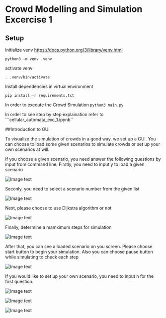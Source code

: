 # Crowd Modelling and Simulation Excercise 1

## Setup

Initialize venv
https://docs.python.org/3/library/venv.html

```python3 -m venv .venv```

activate venv

```. .venv/bin/activate```

Install dependencies in virtual environment

```pip install -r requirements.txt```

In order to execute the Crowd Simulation
```python3 main.py```

In order to see step by step explaination refer to
```cellular_automata_exc_1.ipynb``

##Introduction to GUI

To visualize the simulation of crowds in a good way, we set up a GUI. You can choose to load some given scenarios to simulate crowds or 
set up your own scenarios at will.


If you choose a given scenario, you need answer the following questions by input from command line.
Firstly, you need to input y to load a given scenario

![Image text](https://github.com/waleedbinkhalid74/ml_cms_exc_1/blob/develop/figures/y_question1.jpg)

Seconly, you need to select a scenario number from the given list

![Image text](https://raw.githubusercontent.com/waleedbinkhalid74/ml_cms_exc_1/develop/figures/y_question2.jpg?token=AWEFHK4VD2BBQMX6LL3AIZTBPZE5U)

Next, please choose to use Dijkstra algorithm or not

![Image text](https://raw.githubusercontent.com/waleedbinkhalid74/ml_cms_exc_1/develop/figures/y_quetion3.jpg?token=AWEFHK6RV5OYZ2VPZU7PDD3BPZE6Y)

Finally, determine a mamximum steps for simulation

![Image text](https://raw.githubusercontent.com/waleedbinkhalid74/ml_cms_exc_1/develop/figures/y_question4.jpg?token=AWEFHKYS6S3VG3Y4J3P6UA3BPZFAC)

After that, you can see a loaded scenario on you screen. Please choose start button to begin your simulation. Also you can choose pause button while simulating to check each step

![Image text](https://github.com/waleedbinkhalid74/ml_cms_exc_1/blob/develop/figures/Given_scenariojpg.jpg)

If you would like to set up your own scenario, you need to input n for the first question.

![Image text](https://raw.githubusercontent.com/waleedbinkhalid74/ml_cms_exc_1/develop/figures/y_question1.jpg?token=AWEFHK765UPI5WQACXJ444DBPZF3U)


![Image text](https://raw.githubusercontent.com/waleedbinkhalid74/ml_cms_exc_1/develop/figures/GUI_interface.jpg?token=AWEFHKZX76WTRXSBPKVQDPLBPZDLQ)

![Image text](https://raw.githubusercontent.com/waleedbinkhalid74/ml_cms_exc_1/develop/figures/PyGame_grid.png?token=AWEFHK6GPEBKBQULUOA5RUDBPZB6Y)
